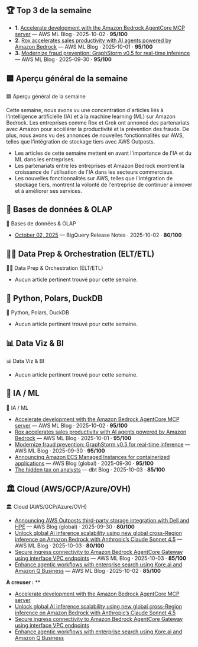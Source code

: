 ## 🏆 Top 3 de la semaine

- **1.** [Accelerate development with the Amazon Bedrock AgentCore MCP server](https://aws.amazon.com/blogs/machine-learning/accelerate-development-with-the-amazon-bedrock-agentcore-mcpserver/) — AWS ML Blog · 2025-10-02 · **95/100**
- **2.** [Rox accelerates sales productivity with AI agents powered by Amazon Bedrock](https://aws.amazon.com/blogs/machine-learning/rox-accelerates-sales-productivity-with-ai-agents-powered-by-amazon-bedrock/) — AWS ML Blog · 2025-10-01 · **95/100**
- **3.** [Modernize fraud prevention: GraphStorm v0.5 for real-time inference](https://aws.amazon.com/blogs/machine-learning/modernize-fraud-prevention-graphstorm-v0-5-for-real-time-inference/) — AWS ML Blog · 2025-09-30 · **95/100**

## 🟦 Aperçu général de la semaine

🟦 Aperçu général de la semaine

Cette semaine, nous avons vu une concentration d'articles liés à l'intelligence artificielle (IA) et à la machine learning (ML) sur Amazon Bedrock. Les entreprises comme Rox et Grok ont annoncé des partenariats avec Amazon pour accélérer la productivité et la prévention des fraude. De plus, nous avons vu des annonces de nouvelles fonctionnalités sur AWS, telles que l'intégration de stockage tiers avec AWS Outposts.

- Les articles de cette semaine mettent en avant l'importance de l'IA et du ML dans les entreprises.
- Les partenariats entre les entreprises et Amazon Bedrock montrent la croissance de l'utilisation de l'IA dans les secteurs commerciaux.
- Les nouvelles fonctionnalités sur AWS, telles que l'intégration de stockage tiers, montrent la volonté de l'entreprise de continuer à innover et à améliorer ses services.

## 🔢 Bases de données & OLAP

🔢 Bases de données & OLAP

- [October 02, 2025](https://cloud.google.com/bigquery/docs/release-notes#October_02_2025) — BigQuery Release Notes · 2025-10-02 · **80/100**

## 👨‍🔧 Data Prep & Orchestration (ELT/ETL)

👨‍🔧 Data Prep & Orchestration (ELT/ETL)

- Aucun article pertinent trouvé pour cette semaine.

## 🐍 Python, Polars, DuckDB

🐍 Python, Polars, DuckDB

- Aucun article pertinent trouvé pour cette semaine.

## 📊 Data Viz & BI

📊 Data Viz & BI

- Aucun article pertinent trouvé pour cette semaine.

## 🔬 IA / ML

🔬 IA / ML

- [Accelerate development with the Amazon Bedrock AgentCore MCP server](https://aws.amazon.com/blogs/machine-learning/accelerate-development-with-the-amazon-bedrock-agentcore-mcpserver/) — AWS ML Blog · 2025-10-02 · **95/100**
- [Rox accelerates sales productivity with AI agents powered by Amazon Bedrock](https://aws.amazon.com/blogs/machine-learning/rox-accelerates-sales-productivity-with-ai-agents-powered-by-amazon-bedrock/) — AWS ML Blog · 2025-10-01 · **95/100**
- [Modernize fraud prevention: GraphStorm v0.5 for real-time inference](https://aws.amazon.com/blogs/machine-learning/modernize-fraud-prevention-graphstorm-v0-5-for-real-time-inference/) — AWS ML Blog · 2025-09-30 · **95/100**
- [Announcing Amazon ECS Managed Instances for containerized applications](https://aws.amazon.com/blogs/aws/announcing-amazon-ecs-managed-instances-for-containerized-applications/) — AWS Blog (global) · 2025-09-30 · **95/100**
- [The hidden tax on analysts](https://www.getdbt.com/blog/the-hidden-tax-on-analysts) — dbt Blog · 2025-10-03 · **85/100**

## 🏛️ Cloud (AWS/GCP/Azure/OVH)

🏛️ Cloud (AWS/GCP/Azure/OVH)

- [Announcing AWS Outposts third-party storage integration with Dell and HPE](https://aws.amazon.com/blogs/aws/announcing-aws-outposts-third-party-storage-integration-with-dell-and-hpe/) — AWS Blog (global) · 2025-09-30 · **80/100**
- [Unlock global AI inference scalability using new global cross-Region inference on Amazon Bedrock  with Anthropic’s Claude Sonnet 4.5](https://aws.amazon.com/blogs/machine-learning/unlock-global-ai-inference-scalability-using-new-global-cross-region-inference-on-amazon-bedrock-with-anthropics-claude-sonnet-4-5/) — AWS ML Blog · 2025-10-03 · **80/100**
- [Secure ingress connectivity to Amazon Bedrock AgentCore Gateway using interface VPC endpoints](https://aws.amazon.com/blogs/machine-learning/secure-ingress-connectivity-to-amazon-bedrock-agentcore-gateway-using-interface-vpc-endpoints/) — AWS ML Blog · 2025-10-03 · **85/100**
- [Enhance agentic workflows with enterprise search using Kore.ai and Amazon Q Business](https://aws.amazon.com/blogs/machine-learning/enhance-agentic-workflows-with-enterprise-search-using-kore-ai-and-amazon-q-business/) — AWS ML Blog · 2025-10-02 · **85/100**

**À creuser :**
**
- [Accelerate development with the Amazon Bedrock AgentCore MCP server](https://aws.amazon.com/blogs/machine-learning/accelerate-development-with-the-amazon-bedrock-agentcore-mcpserver/)
- [Unlock global AI inference scalability using new global cross-Region inference on Amazon Bedrock  with Anthropic’s Claude Sonnet 4.5](https://aws.amazon.com/blogs/machine-learning/unlock-global-ai-inference-scalability-using-new-global-cross-region-inference-on-amazon-bedrock-with-anthropics-claude-sonnet-4-5/)
- [Secure ingress connectivity to Amazon Bedrock AgentCore Gateway using interface VPC endpoints](https://aws.amazon.com/blogs/machine-learning/secure-ingress-connectivity-to-amazon-bedrock-agentcore-gateway-using-interface-vpc-endpoints/)
- [Enhance agentic workflows with enterprise search using Kore.ai and Amazon Q Business](https://aws.amazon.com/blogs/machine-learning/enhance-agentic-workflows-with-enterprise-search-using-kore-ai-and-amazon-q-business/)
